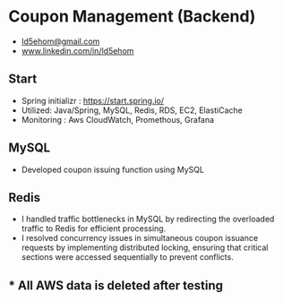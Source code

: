 # Coupon Management (Backend)

- ld5ehom@gmail.com
- www.linkedin.com/in/ld5ehom


## Start 
- Spring initializr : https://start.spring.io/
- Utilized: Java/Spring, MySQL, Redis, RDS, EC2, ElastiCache
- Monitoring : Aws CloudWatch, Promethous, Grafana


## MySQL
- Developed coupon issuing function using MySQL

## Redis
- I handled traffic bottlenecks in MySQL by redirecting the overloaded traffic to Redis for efficient processing.
- I resolved concurrency issues in simultaneous coupon issuance requests by implementing distributed locking, ensuring that critical sections were accessed sequentially to prevent conflicts.

## * All AWS data is deleted after testing